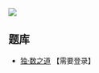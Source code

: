 ![](http://www.sudokufans.org.cn/artimg/P1217861029.png)

## 题库
- [独·数之道](http://www.sudokufans.org.cn/lx/6j.index.php) 【需要登录】